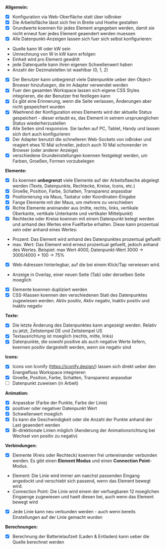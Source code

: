 **Allgemein:**
- [x] Konfiguration via Web-Oberfläche statt über ioBroker
- [x] Die Arbeitsfläche lässt sich frei in Breite und Hoehe gestalten
- [x] Grundwerte koennen für jedes Element angegeben werden, damit sie nicht erneut fuer jedes Element geaendert werden muessen
- [x] Alle Datenpunkt-Anzeigen lassen sich fuer sich selbst konfigurieren:
- Quelle kann W oder kW sein
- Umrechnung von W in kW kann erfolgen
- Einheit wird pro Element gewählt 
- jede Datenquelle kann ihren eigenen Schwellenwert haben
- Anzahl der Dezimalstellen ist waehlbar (0, 1, 2)
- [x] Der Benutzer kann unbegrenzt viele Datenpunkte ueber den Object-Browser hinzufuegen, die im Adapter verwendet werden
- [x] Fuer den gesamten Workspace lassen sich eigene CSS Styles integrieren, die der Benutzer frei festlegen kann
- [x] Es gibt eine Erinnerung, wenn die Seite verlassen, Änderungen aber nicht gespeichert wurden
- [x] Waehrend der Konfiguration eines Elements wird der aktuelle Status gespeichert - dieser erlaubt es, das Element in seinem urspruenglichen Status wiederherzustellen
- [x] Alle Seiten sind responsive. Sie laufen auf PC, Tablet, Handy und lassen sich dort auch konfigurieren
- [x] Der Adapter benutzt die schnelleren Web-Sockets von ioBroker und reagiert etwa 10 Mal schneller, jedoch auch 10 Mal schonender im Browser (oder anderer Anzeige)
- [x] verschiedene Grundeinstellungen koennen festgelegt werden, um Farben, Groeßen, Formen vorzubelegen

**Elemente:**
- [x] Es koennen **unbegrenzt** viele Elemente auf der Arbeitsflaeche abgelegt werden (Texte, Datenpunkte, Rechtecke, Kreise, Icons, etc.)
- [x] Groeße, Position, Farbe, Schatten, Transparenz anpassbar
- [x] Positionierung via Maus, Tastatur oder Koordinaten-Eingabe
- [x] Fange Elemente mit der Maus, um mehrere zu verschieben 
- [x] Richte Elemente aneinander aus (mitte, rechts, links, vertikale Oberkante, vertikale Unterkante und vertikaler Mittelpunkt)
- [x] Rechtecke oder Kreise koennen mit einem Datenpunkt belegt werden und anhand des Wertes eine Fuellfarbe erhalten. Diese kann prozentual sein oder anhand eines Wertes:
- Prozent: Das Element wird anhand des Datenpunktes prozentual gefuellt
- max. Wert: Das Element wird erneut prozentual gefuellt, jedoch anhand des Wertes. Beispiel: max Wert 4000, Datenpunkt-Wert 3000 -> 3000/4000 * 100 -> 75%
- [x] Web-Adressen hinterlegbar, auf die bei einem Klick/Tap verwiesen wird. 
- Anzeige in Overlay, einer neuen Seite (Tab) oder derselben Seite moeglich
- [x] Elemente koennen dupliziert werden
- [x] CSS-Klassen koennen den verschiedenen Stati des Datenpunktes zugewiesen werden. Aktiv positiv, Aktiv negativ, Inaktiv positiv und Inaktiv negativ

**Texte:**
- [x] Die letzte Änderung des Datenpunktes kann angezeigt werden. Relativ zu jetzt, Zeitstempel DE und Zeitstempel US
- [x] Textausrichtung ist moeglich (rechts, mitte, links)
- [x] Datenpunkte, die sowohl positive als auch negative Werte liefern, koennen positiv dargestellt werden, wenn sie negativ sind

**Icons:**
- [x] Icons von Iconify (https://iconify.design/) lassen sich direkt ueber den Energiefluss Workspace integrieren
- [x] Groeße, Position, Farbe, Schatten, Transparenz anpassbar
- [ ] Datenpunkt zuweisen (in Arbeit)

**Animation:**
- [x] Anpassbar (Farbe der Punkte, Farbe der Linie)
- [x] positiver oder negativer Datenpunkt Wert
- [x] Schwellenwert moeglich
- [x] Es kann die Geschwindigkeit oder die Anzahl der Punkte anhand der Last geaendert werden
- [x] Bi-direktionale Linien möglich (Aenderung der Animationsrichtung bei Wechsel von positiv zu negativ)

**Verbindungen:**
- [x] Elemente (Kreis oder Rechteck) koennen frei untereinander verbunden werden. Es gibt einen **Element Modus** und einen **Connection Point**-Modus.
- Element: Die Linie wird immer am naechst passenden Eingang angedockt und verschiebt sich passend, wenn das Element bewegt wird.
- Connection Point: Die Linie wird einem der verfuegbaren 12 moeglichen Eingaenge zugewiesen und haelt diesen bei, auch wenn das Element bewegt wird
- [x] Jede Linie kann neu verbunden werden - auch wenn bereits Einstellungen auf der Linie gemacht wurden

**Berechnungen:**
- [x] Berechnung der Batterielaufzeit (Laden & Entladen) kann ueber die Quelle berechnet werden
